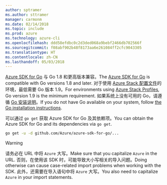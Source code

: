 ```yaml
---
author: sptramer
ms.author: sttramer
manager: carmonm
ms.date: 02/14/2018
ms.topic: include
ms.prod: azure
ms.technology: azure-cli
ms.openlocfilehash: ddd58efdbc0c2d3ded068a9bebf2466db702566f
ms.sourcegitcommit: f08abf902b48f8173aa6e261084ff2cfc9043305
ms.translationtype: HT
ms.contentlocale: zh-CN
ms.lasthandoff: 05/03/2018
---
```

<span data-ttu-id="f9a4d-101">[Azure SDK for Go](https://github.com/Azure/azure-sdk-for-go) 与 Go 1.8 和更高版本兼容。</span><span class="sxs-lookup"><span data-stu-id="f9a4d-101">The [Azure SDK for Go](https://github.com/Azure/azure-sdk-for-go) is compatible with Go versions 1.8 and later.</span></span> <span data-ttu-id="f9a4d-102">对于使用 [Azure Stack 配置文件](https://docs.microsoft.com/en-us/azure/azure-stack/azure-stack-version-profiles)的环境，最低需要 Go 版本 1.9。</span><span class="sxs-lookup"><span data-stu-id="f9a4d-102">For environments using [Azure Stack Profiles](https://docs.microsoft.com/en-us/azure/azure-stack/azure-stack-version-profiles), Go version 1.9 is the minimum requirement.</span></span>
<span data-ttu-id="f9a4d-103">如果系统上没有可用的 Go，请遵循 [Go 安装说明](https://golang.org/doc/install)。</span><span class="sxs-lookup"><span data-stu-id="f9a4d-103">If you do not have Go available on your system, follow [the Go installation instructions](https://golang.org/doc/install).</span></span>

<span data-ttu-id="f9a4d-104">可以通过 `go get` 获取 Azure SDK for Go 及其依赖项。</span><span class="sxs-lookup"><span data-stu-id="f9a4d-104">You can obtain the Azure SDK for Go and its dependencies via `go get`.</span></span>

```bash
go get -u -d github.com/Azure/azure-sdk-for-go/...
```

> [!WARNING]
> <span data-ttu-id="f9a4d-105">请务必在 URL 中将 `Azure` 大写。</span><span class="sxs-lookup"><span data-stu-id="f9a4d-105">Make sure that you capitalize `Azure` in the URL.</span></span> <span data-ttu-id="f9a4d-106">否则，在使用该 SDK 时，可能导致大小写相关的导入问题。</span><span class="sxs-lookup"><span data-stu-id="f9a4d-106">Doing otherwise can cause case-related import problems when working with the SDK.</span></span> <span data-ttu-id="f9a4d-107">此外，还需要在导入语句中将 `Azure` 大写。</span><span class="sxs-lookup"><span data-stu-id="f9a4d-107">You also need to capitalize `Azure` in your import statements.</span></span>

